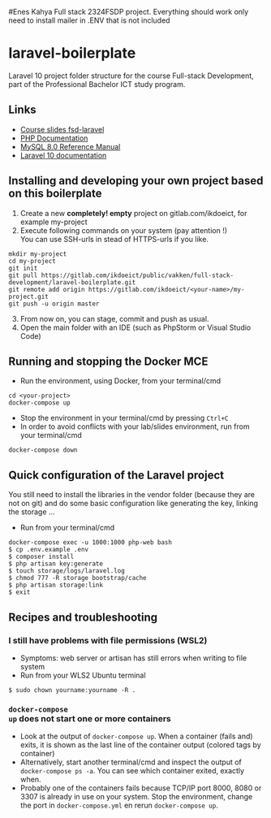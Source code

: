 #Enes Kahya
Full stack 2324FSDP project.
Everything should work only need to install mailer in .ENV that is not included


# laravel-boilerplate
Laravel 10 project folder structure for the course Full-stack Development, part of the Professional Bachelor ICT study program.

## Links

* [Course slides fsd-laravel](https://ikdoeict.gitlab.io/public/vakken/full-stack-development/workshops-laravel)
* [PHP Documentation](https://www.php.net/docs.php)
* [MySQL 8.0 Reference Manual](https://dev.mysql.com/doc/refman/8.0/en/)
* [Laravel 10 documentation](https://laravel.com/docs/10.x)

## Installing and developing your own project based on this boilerplate

1. Create a new **completely! empty** project on gitlab.com/ikdoeict, for example my-project
2. Execute following commands on your system (pay attention !) <br> You can use SSH-urls in stead of HTTPS-urls if you like.
```shell
mkdir my-project
cd my-project
git init
git pull https://gitlab.com/ikdoeict/public/vakken/full-stack-development/laravel-boilerplate.git
git remote add origin https://gitlab.com/ikdoeict/<your-name>/my-project.git
git push -u origin master
```
3. From now on, you can stage, commit and push as usual.
4. Open the main folder with an IDE (such as PhpStorm or Visual Studio Code)

## Running and stopping the Docker MCE

* Run the environment, using Docker, from your terminal/cmd
```shell
cd <your-project>
docker-compose up
```
* Stop the environment in your terminal/cmd by pressing <code>Ctrl+C</code>
* In order to avoid conflicts with your lab/slides environment, run from your terminal/cmd
```shell
docker-compose down
```

## Quick configuration of the Laravel project

You still need to install the libraries in the vendor folder (because they are not on git) and do some basic configuration like generating the key, linking the storage &hellip;
* Run from your terminal/cmd
```shell
docker-compose exec -u 1000:1000 php-web bash
$ cp .env.example .env
$ composer install
$ php artisan key:generate
$ touch storage/logs/laravel.log
$ chmod 777 -R storage bootstrap/cache
$ php artisan storage:link
$ exit
```


## Recipes and troubleshooting

### I still have problems with file permissions (WSL2)
* Symptoms: web server or artisan has still errors when writing to file system
* Run from your WLS2 Ubuntu terminal
```shell
$ sudo chown yourname:yourname -R .
```

### <code>docker-compose up</code> does not start one or more containers
* Look at the output of <code>docker-compose up</code>. When a container (fails and) exits, it is shown as the last line of the container output (colored tags by container)
* Alternatively, start another terminal/cmd and inspect the output of <code>docker-compose ps -a</code>. You can see which container exited, exactly when.
* Probably one of the containers fails because TCP/IP port 8000, 8080 or 3307 is already in use on your system. Stop the environment, change the port in <code>docker-compose.yml</code> en rerun <code>docker-compose up</code>.


